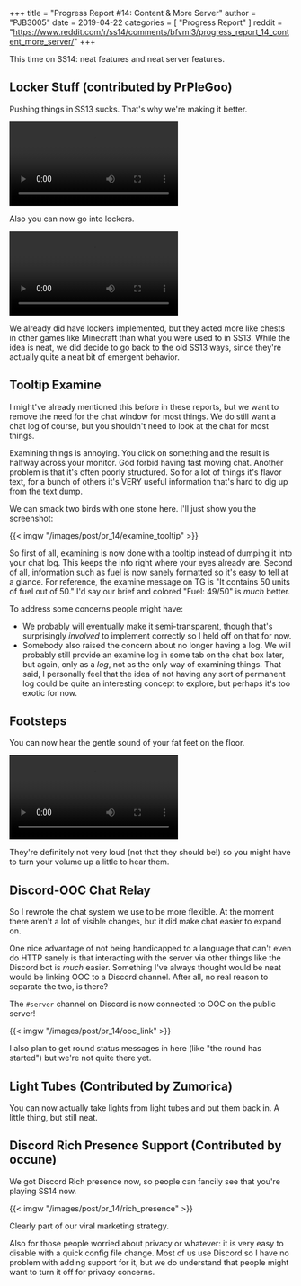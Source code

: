 +++
title = "Progress Report #14: Content & More Server"
author = "PJB3005"
date = 2019-04-22
categories = [
	"Progress Report"
]
reddit = "https://www.reddit.com/r/ss14/comments/bfvml3/progress_report_14_content_more_server/"
+++

This time on SS14: neat features and neat server features.

<!--more-->

## Locker Stuff (contributed by PrPleGoo)

Pushing things in SS13 sucks. That's why we're making it better.

<video src="/video/pr_14/locker-push.webm" autoplay loop></video>

Also you can now go into lockers.

<video src="/video/pr_14/locker-enter.webm" autoplay loop></video>

We already did have lockers implemented, but they acted more like chests in other games like Minecraft than what you were used to in SS13. While the idea is neat, we did decide to go back to the old SS13 ways, since they're actually quite a neat bit of emergent behavior.

## Tooltip Examine

I might've already mentioned this before in these reports, but we want to remove the need for the chat window for most things. We do still want a chat log of course, but you shouldn't need to look at the chat for most things.

Examining things is annoying. You click on something and the result is halfway across your monitor. God forbid having fast moving chat. Another problem is that it's often poorly structured. So for a lot of things it's flavor text, for a bunch of others it's VERY useful information that's hard to dig up from the text dump.

We can smack two birds with one stone here. I'll just show you the screenshot:

{{< imgw "/images/post/pr_14/examine_tooltip" >}}

So first of all, examining is now done with a tooltip instead of dumping it into your chat log. This keeps the info right where your eyes already are. Second of all, information such as fuel is now sanely formatted so it's easy to tell at a glance. For reference, the examine message on TG is "It contains 50 units of fuel out of 50." I'd say our brief and colored "Fuel: 49​/50" is *much* better.

To address some concerns people might have:

* We probably will eventually make it semi-transparent, though that's surprisingly *involved* to implement correctly so I held off on that for now.
* Somebody also raised the concern about no longer having a log. We will probably still provide an examine log in some tab on the chat box later, but again, only as a *log*, not as the only way of examining things. That said, I personally feel that the idea of not having any sort of permanent log could be quite an interesting concept to explore, but perhaps it's too exotic for now.

## Footsteps

You can now hear the gentle sound of your fat feet on the floor.

<video src="/video/pr_14/footsteps.webm" controls loop></video>

They're definitely not very loud (not that they should be!) so you might have to turn your volume up a little to hear them.

## Discord-OOC Chat Relay

So I rewrote the chat system we use to be more flexible. At the moment there aren't a lot of visible changes, but it did make chat easier to expand on.

One nice advantage of not being handicapped to a language that can't even do HTTP sanely is that interacting with the server via other things like the Discord bot is *much* easier. Something I've always thought would be neat would be linking OOC to a Discord channel. After all, no real reason to separate the two, is there?

The `#server` channel on Discord is now connected to OOC on the public server!

{{< imgw "/images/post/pr_14/ooc_link" >}}

I also plan to get round status messages in here (like "the round has started") but we're not quite there yet.

## Light Tubes (Contributed by Zumorica)

You can now actually take lights from light tubes and put them back in. A little thing, but still neat.

## Discord Rich Presence Support (Contributed by occune)

We got Discord Rich presence now, so people can fancily see that you're playing SS14 now.

{{< imgw "/images/post/pr_14/rich_presence" >}}

Clearly part of our viral marketing strategy.

Also for those people worried about privacy or whatever: it is very easy to disable with a quick config file change. Most of us use Discord so I have no problem with adding support for it, but we do understand that people might want to turn it off for privacy concerns.
